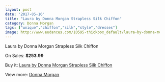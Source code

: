 ```yaml
---
layout: post
date: '2017-05-16'
title: "Laura by Donna Morgan Strapless Silk Chiffon"
category: Donna Morgan
tags: ["unique","chiffon","silk","style","dresses"]
image: http://www.eudances.com/10595-thickbox_default/laura-by-donna-morgan-strapless-silk-chiffon.jpg
---
```

Laura by Donna Morgan Strapless Silk Chiffon

On Sales: **$253.99**
<a href="https://www.eudances.com/en/donna-morgan/3425-laura-by-donna-morgan-strapless-silk-chiffon.html"><amp-img layout="responsive" width="600" height="600" src="//www.eudances.com/10595-thickbox_default/laura-by-donna-morgan-strapless-silk-chiffon.jpg" alt="Laura by Donna Morgan Strapless Silk Chiffon 0" /></a>
<a href="https://www.eudances.com/en/donna-morgan/3425-laura-by-donna-morgan-strapless-silk-chiffon.html"><amp-img layout="responsive" width="600" height="600" src="//www.eudances.com/10598-thickbox_default/laura-by-donna-morgan-strapless-silk-chiffon.jpg" alt="Laura by Donna Morgan Strapless Silk Chiffon 1" /></a>
<a href="https://www.eudances.com/en/donna-morgan/3425-laura-by-donna-morgan-strapless-silk-chiffon.html"><amp-img layout="responsive" width="600" height="600" src="//www.eudances.com/10597-thickbox_default/laura-by-donna-morgan-strapless-silk-chiffon.jpg" alt="Laura by Donna Morgan Strapless Silk Chiffon 2" /></a>
<a href="https://www.eudances.com/en/donna-morgan/3425-laura-by-donna-morgan-strapless-silk-chiffon.html"><amp-img layout="responsive" width="600" height="600" src="//www.eudances.com/10596-thickbox_default/laura-by-donna-morgan-strapless-silk-chiffon.jpg" alt="Laura by Donna Morgan Strapless Silk Chiffon 3" /></a>

Buy it: [Laura by Donna Morgan Strapless Silk Chiffon](https://www.eudances.com/en/donna-morgan/3425-laura-by-donna-morgan-strapless-silk-chiffon.html "Laura by Donna Morgan Strapless Silk Chiffon")

View more: [Donna Morgan](https://www.eudances.com/en/62-Donna-Morgan "Donna Morgan")